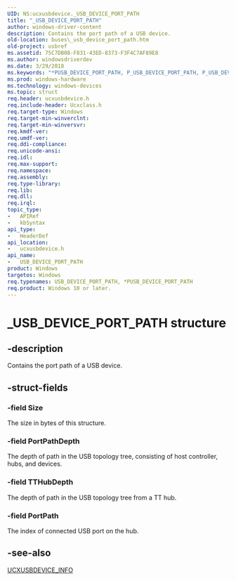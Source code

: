 ```yaml
---
UID: NS:ucxusbdevice._USB_DEVICE_PORT_PATH
title: "_USB_DEVICE_PORT_PATH"
author: windows-driver-content
description: Contains the port path of a USB device.
old-location: buses\_usb_device_port_path.htm
old-project: usbref
ms.assetid: 75C7DB08-F831-43ED-8373-F3F4C7AF89E8
ms.author: windowsdriverdev
ms.date: 3/29/2018
ms.keywords: "*PUSB_DEVICE_PORT_PATH, P_USB_DEVICE_PORT_PATH, P_USB_DEVICE_PORT_PATH structure pointer [Buses], USB_DEVICE_PORT_PATH, USB_DEVICE_PORT_PATH structure [Buses], _USB_DEVICE_PORT_PATH, buses._usb_device_port_path, ucxusbdevice/P_USB_DEVICE_PORT_PATH, ucxusbdevice/_USB_DEVICE_PORT_PATH"
ms.prod: windows-hardware
ms.technology: windows-devices
ms.topic: struct
req.header: ucxusbdevice.h
req.include-header: Ucxclass.h
req.target-type: Windows
req.target-min-winverclnt: 
req.target-min-winversvr: 
req.kmdf-ver: 
req.umdf-ver: 
req.ddi-compliance: 
req.unicode-ansi: 
req.idl: 
req.max-support: 
req.namespace: 
req.assembly: 
req.type-library: 
req.lib: 
req.dll: 
req.irql: 
topic_type:
-	APIRef
-	kbSyntax
api_type:
-	HeaderDef
api_location:
-	ucxusbdevice.h
api_name:
-	USB_DEVICE_PORT_PATH
product: Windows
targetos: Windows
req.typenames: USB_DEVICE_PORT_PATH, *PUSB_DEVICE_PORT_PATH
req.product: Windows 10 or later.
---
```


# _USB_DEVICE_PORT_PATH structure


## -description


Contains the port path of a USB device.


## -struct-fields




### -field Size

The size in bytes of this structure.


### -field PortPathDepth

The depth of path in the USB topology tree, consisting of host controller, hubs, and devices.


### -field TTHubDepth

The depth of path in the USB topology tree from a TT hub. 


### -field PortPath

The index of connected USB port on the hub.


## -see-also




<a href="https://msdn.microsoft.com/library/windows/hardware/mt188055">UCXUSBDEVICE_INFO</a>
 

 

